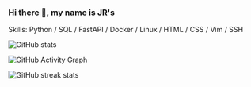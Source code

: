 ### Hi there 👋, my name is JR's


Skills: Python / SQL / FastAPI / Docker / Linux / HTML / CSS / Vim / SSH

 

![GitHub stats](https://github-readme-stats.vercel.app/api?username=taquero-programador&show_icons=true)  

![GitHub Activity Graph](https://activity-graph.herokuapp.com/graph?username=taquero-programador)  

![GitHub streak stats](https://github-readme-streak-stats.herokuapp.com/?user=taquero-programador)  

